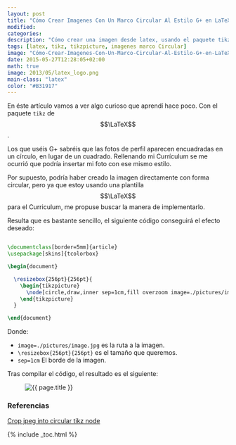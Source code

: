 ```yaml
---
layout: post
title: "Cómo Crear Imagenes Con Un Marco Circular Al Estilo G+ en LaTeX"
modified:
categories:
description: "Cómo crear una imagen desde latex, usando el paquete tikz, para insertar una foto en un marco circular, al estilo de la red social de Google, G+."
tags: [latex, tikz, tikzpicture, imagenes marco Circular]
image: "Cómo-Crear-Imagenes-Con-Un-Marco-Circular-Al-Estilo-G+-en-LaTeX.jpg"
date: 2015-05-27T12:28:05+02:00
math: true
image: 2013/05/latex_logo.png
main-class: "latex"
color: "#B31917"
---
```


En éste artículo vamos a ver algo curioso que aprendí hace poco. Con el paquete `tikz` de $$\LaTeX$$.

Los que uséis G+ sabréis que las fotos de perfil aparecen encuadradas en un círculo, en lugar de un cuadrado. Rellenando mi Currículum se me ocurrió que podría insertar mi foto con ese mismo estilo.

Por supuesto, podría haber creado la imagen directamente con forma circular, pero ya que estoy usando una plantilla $$\LaTeX$$ para el Curriculum, me propuse buscar la manera de implementarlo.

<!--ad-->

Resulta que es bastante sencillo, el siguiente código conseguirá el efecto deseado:

```latex

\documentclass[border=5mm]{article}
\usepackage[skins]{tcolorbox}

\begin{document}

  \resizebox{256pt}{256pt}{
    \begin{tikzpicture}
      \node[circle,draw,inner sep=1cm,fill overzoom image=./pictures/image.jpg] (A) {};
    \end{tikzpicture}
  }

\end{document}

```

Donde:

* `image=./pictures/image.jpg` es la ruta a la imagen.
* `\resizebox{256pt}{256pt}` es el tamaño que queremos.
* `sep=1cm` El borde de la imagen.

Tras compilar el código, el resultado es el siguiente:

<figure>
  <img src="/assets/img/Cómo-Crear-Imagenes-Con-Un-Marco-Circular-Al-Estilo-G+-en-LaTeX.jpg" title="{{ page.title }}" alt="{{ page.title }}" />
</figure>

### Referencias

[Crop jpeg into circular tikz node](http://tex.stackexchange.com/questions/193555/crop-jpeg-into-circular-tikz-node "Crop jpeg into circular tikz node")

{% include _toc.html %}
